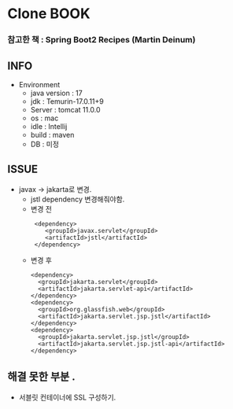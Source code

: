 # Clone BOOK
### 참고한 책 : Spring Boot2 Recipes (Martin Deinum)




## INFO
* Environment
  * java version : 17
  * jdk : Temurin-17.0.11+9
  * Server : tomcat 11.0.0 
  * os : mac
  * idle : Intellij
  * build : maven
  * DB : 미정


## ISSUE
* javax -> jakarta로 변경.
  * jstl dependency 변경해줘야함. 
  * 변경 전
    ~~~
     <dependency>
        <groupId>javax.servlet</groupId>
        <artifactId>jstl</artifactId>
     </dependency>
    ~~~
  * 변경 후 
    ~~~
    <dependency>
      <groupId>jakarta.servlet</groupId>
      <artifactId>jakarta.servlet-api</artifactId>
    </dependency>
    <dependency>
      <groupId>org.glassfish.web</groupId>
      <artifactId>jakarta.servlet.jsp.jstl</artifactId>
    </dependency>
    <dependency>
      <groupId>jakarta.servlet.jsp.jstl</groupId>
      <artifactId>jakarta.servlet.jsp.jstl-api</artifactId>
    </dependency>
    ~~~
    
## 해결 못한 부분 .
* 서블릿 컨테이너에 SSL 구성하기.